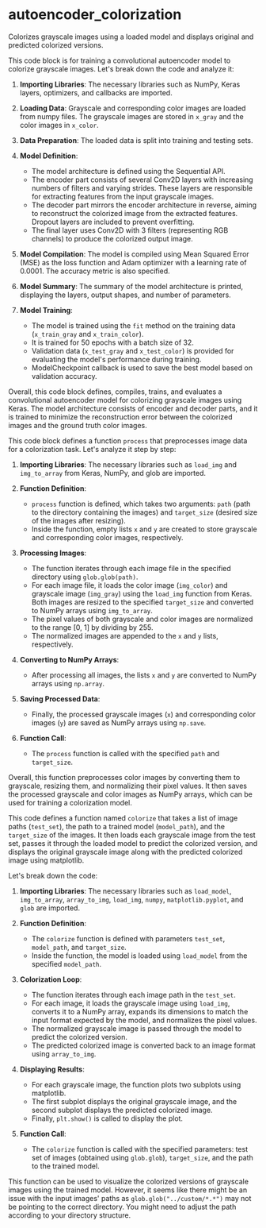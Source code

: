 # autoencoder_colorization
Colorizes grayscale images using a loaded model and displays original and predicted colorized versions.

This code block is for training a convolutional autoencoder model to colorize grayscale images. Let's break down the code and analyze it:

1. **Importing Libraries**: The necessary libraries such as NumPy, Keras layers, optimizers, and callbacks are imported.

2. **Loading Data**: Grayscale and corresponding color images are loaded from numpy files. The grayscale images are stored in `x_gray` and the color images in `x_color`.

3. **Data Preparation**: The loaded data is split into training and testing sets.

4. **Model Definition**:
   - The model architecture is defined using the Sequential API.
   - The encoder part consists of several Conv2D layers with increasing numbers of filters and varying strides. These layers are responsible for extracting features from the input grayscale images.
   - The decoder part mirrors the encoder architecture in reverse, aiming to reconstruct the colorized image from the extracted features. Dropout layers are included to prevent overfitting.
   - The final layer uses Conv2D with 3 filters (representing RGB channels) to produce the colorized output image.

5. **Model Compilation**: The model is compiled using Mean Squared Error (MSE) as the loss function and Adam optimizer with a learning rate of 0.0001. The accuracy metric is also specified.

6. **Model Summary**: The summary of the model architecture is printed, displaying the layers, output shapes, and number of parameters.

7. **Model Training**:
   - The model is trained using the `fit` method on the training data (`x_train_gray` and `x_train_color`).
   - It is trained for 50 epochs with a batch size of 32.
   - Validation data (`x_test_gray` and `x_test_color`) is provided for evaluating the model's performance during training.
   - ModelCheckpoint callback is used to save the best model based on validation accuracy.

Overall, this code block defines, compiles, trains, and evaluates a convolutional autoencoder model for colorizing grayscale images using Keras. The model architecture consists of encoder and decoder parts, and it is trained to minimize the reconstruction error between the colorized images and the ground truth color images.

This code block defines a function `process` that preprocesses image data for a colorization task. Let's analyze it step by step:

1. **Importing Libraries**: The necessary libraries such as `load_img` and `img_to_array` from Keras, NumPy, and glob are imported.

2. **Function Definition**:
   - `process` function is defined, which takes two arguments: `path` (path to the directory containing the images) and `target_size` (desired size of the images after resizing).
   - Inside the function, empty lists `x` and `y` are created to store grayscale and corresponding color images, respectively.

3. **Processing Images**:
   - The function iterates through each image file in the specified directory using `glob.glob(path)`.
   - For each image file, it loads the color image (`img_color`) and grayscale image (`img_gray`) using the `load_img` function from Keras. Both images are resized to the specified `target_size` and converted to NumPy arrays using `img_to_array`.
   - The pixel values of both grayscale and color images are normalized to the range [0, 1] by dividing by 255.
   - The normalized images are appended to the `x` and `y` lists, respectively.

4. **Converting to NumPy Arrays**:
   - After processing all images, the lists `x` and `y` are converted to NumPy arrays using `np.array`.

5. **Saving Processed Data**:
   - Finally, the processed grayscale images (`x`) and corresponding color images (`y`) are saved as NumPy arrays using `np.save`.

6. **Function Call**:
   - The `process` function is called with the specified `path` and `target_size`.

Overall, this function preprocesses color images by converting them to grayscale, resizing them, and normalizing their pixel values. It then saves the processed grayscale and color images as NumPy arrays, which can be used for training a colorization model.

This code defines a function named `colorize` that takes a list of image paths (`test_set`), the path to a trained model (`model_path`), and the `target_size` of the images. It then loads each grayscale image from the test set, passes it through the loaded model to predict the colorized version, and displays the original grayscale image along with the predicted colorized image using matplotlib.

Let's break down the code:

1. **Importing Libraries**: The necessary libraries such as `load_model`, `img_to_array`, `array_to_img`, `load_img`, `numpy`, `matplotlib.pyplot`, and `glob` are imported.

2. **Function Definition**:
   - The `colorize` function is defined with parameters `test_set`, `model_path`, and `target_size`.
   - Inside the function, the model is loaded using `load_model` from the specified `model_path`.

3. **Colorization Loop**:
   - The function iterates through each image path in the `test_set`.
   - For each image, it loads the grayscale image using `load_img`, converts it to a NumPy array, expands its dimensions to match the input format expected by the model, and normalizes the pixel values.
   - The normalized grayscale image is passed through the model to predict the colorized version.
   - The predicted colorized image is converted back to an image format using `array_to_img`.

4. **Displaying Results**:
   - For each grayscale image, the function plots two subplots using matplotlib.
   - The first subplot displays the original grayscale image, and the second subplot displays the predicted colorized image.
   - Finally, `plt.show()` is called to display the plot.

5. **Function Call**:
   - The `colorize` function is called with the specified parameters: test set of images (obtained using `glob.glob`), `target_size`, and the path to the trained model.

This function can be used to visualize the colorized versions of grayscale images using the trained model. However, it seems like there might be an issue with the input images' paths as `glob.glob("../custom/*.*")` may not be pointing to the correct directory. You might need to adjust the path according to your directory structure.
